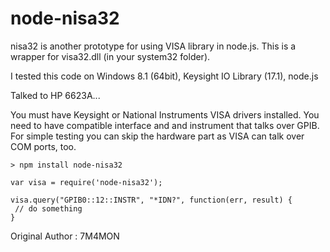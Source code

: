 # node-nisa32

nisa32 is another prototype for using VISA  library in node.js.
This is a wrapper for visa32.dll (in your system32 folder).

I tested this code on Windows 8.1 (64bit), Keysight IO Library (17.1), node.js

Talked to HP 6623A...

You must have Keysight or National Instruments VISA drivers installed. You need to have compatible interface and and instrument that talks over GPIB. For simple testing you can skip the hardware part as VISA can talk over COM ports, too. 
```
> npm install node-nisa32

var visa = require('node-nisa32');

visa.query("GPIB0::12::INSTR", "*IDN?", function(err, result) {
 // do something
}
```

Original Author : 7M4MON


